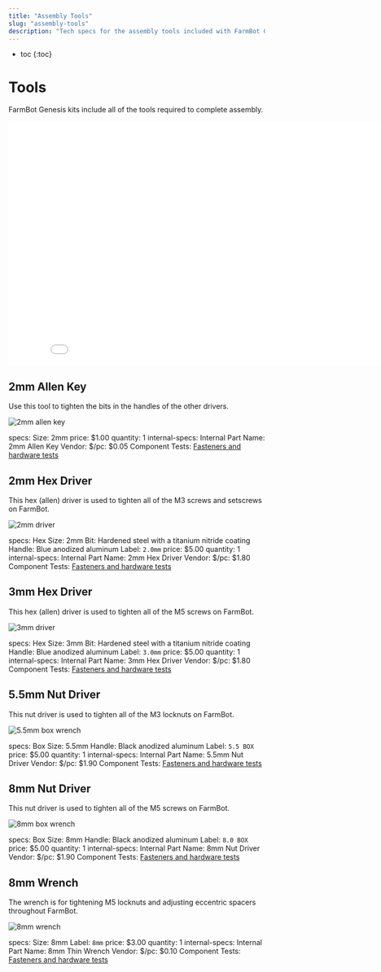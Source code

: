 ```yaml
---
title: "Assembly Tools"
slug: "assembly-tools"
description: "Tech specs for the assembly tools included with FarmBot Genesis. Visit [our shop](http://shop.farm.bot) to purchase parts."
---
```


* toc
{:toc}

# Tools

FarmBot Genesis kits include all of the tools required to complete assembly.

<iframe class="embedly-embed" src="//cdn.embedly.com/widgets/media.html?src=https%3A%2F%2Fwww.youtube.com%2Fembed%2F-RoldWV-ut4%3Ffeature%3Doembed&url=http%3A%2F%2Fwww.youtube.com%2Fwatch%3Fv%3D-RoldWV-ut4&image=https%3A%2F%2Fi.ytimg.com%2Fvi%2F-RoldWV-ut4%2Fhqdefault.jpg&key=02466f963b9b4bb8845a05b53d3235d7&type=text%2Fhtml&schema=youtube" width="854" height="480" scrolling="no" frameborder="0" allowfullscreen></iframe>

## 2mm Allen Key

Use this tool to tighten the bits in the handles of the other drivers.

![2mm allen key](_images/2mm_allen_key.jpg)

specs:
  Size: 2mm
  price: $1.00
  quantity: 1
internal-specs:
  Internal Part Name: 2mm Allen Key
  Vendor: 
  $/pc: $0.05
  Component Tests: [Fasteners and hardware tests](../fasteners-and-hardware.md#component-tests)

## 2mm Hex Driver

This hex (allen) driver is used to tighten all of the M3 screws and setscrews on FarmBot.

![2mm driver](_images/2mm_driver.jpg)

specs:
  Hex Size: 2mm
  Bit: Hardened steel with a titanium nitride coating
  Handle: Blue anodized aluminum
  Label: `2.0mm`
  price: $5.00
  quantity: 1
internal-specs:
  Internal Part Name: 2mm Hex Driver
  Vendor: 
  $/pc: $1.80
  Component Tests: [Fasteners and hardware tests](../fasteners-and-hardware.md#component-tests)

## 3mm Hex Driver

This hex (allen) driver is used to tighten all of the M5 screws on FarmBot.

![3mm driver](_images/3mm_driver.jpg)

specs:
  Hex Size: 3mm
  Bit: Hardened steel with a titanium nitride coating
  Handle: Blue anodized aluminum
  Label: `3.0mm`
  price: $5.00
  quantity: 1
internal-specs:
  Internal Part Name: 3mm Hex Driver
  Vendor: 
  $/pc: $1.80
  Component Tests: [Fasteners and hardware tests](../fasteners-and-hardware.md#component-tests)

## 5.5mm Nut Driver

This nut driver is used to tighten all of the M3 locknuts on FarmBot.

![5.5mm box wrench](_images/5.5mm_box_wrench.jpg)

specs:
  Box Size: 5.5mm
  Handle: Black anodized aluminum
  Label: `5.5 BOX`
  price: $5.00
  quantity: 1
internal-specs:
  Internal Part Name: 5.5mm Nut Driver
  Vendor: 
  $/pc: $1.90
  Component Tests: [Fasteners and hardware tests](../fasteners-and-hardware.md#component-tests)

## 8mm Nut Driver

This nut driver is used to tighten all of the M5 screws on FarmBot.

![8mm box wrench](_images/8mm_box_wrench.jpg)

specs:
  Box Size: 8mm
  Handle: Black anodized aluminum
  Label: `8.0 BOX`
  price: $5.00
  quantity: 1
internal-specs:
  Internal Part Name: 8mm Nut Driver
  Vendor: 
  $/pc: $1.90
  Component Tests: [Fasteners and hardware tests](../fasteners-and-hardware.md#component-tests)

## 8mm Wrench

The wrench is for tightening M5 locknuts and adjusting eccentric spacers throughout FarmBot.

![8mm wrench](_images/8mm_wrench.jpg)

specs:
  Size: 8mm
  Label: `8mm`
  price: $3.00
  quantity: 1
internal-specs:
  Internal Part Name: 8mm Thin Wrench
  Vendor: 
  $/pc: $0.10
  Component Tests: [Fasteners and hardware tests](../fasteners-and-hardware.md#component-tests)
